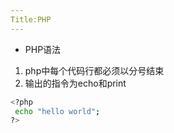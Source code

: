 ```yaml
---
Title:PHP
---
```

* PHP语法



1. php中每个代码行都必须以分号结束
2. 输出的指令为echo和print

``` bash
<?php
 echo "hello world";
?>
```